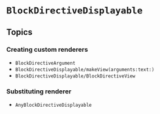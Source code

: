 # ``BlockDirectiveDisplayable``

## Topics

### Creating custom renderers

- ``BlockDirectiveArgument``
- ``BlockDirectiveDisplayable/makeView(arguments:text:)``
- ``BlockDirectiveDisplayable/BlockDirectiveView``

### Substituting renderer

- ``AnyBlockDirectiveDisplayable``
